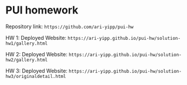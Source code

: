 # PUI homework

Repository link: `https://github.com/ari-yipp/pui-hw`

HW 1: Deployed Website: `https://ari-yipp.github.io/pui-hw/solution-hw1/gallery.html`

HW 2: Deployed Website: `https://ari-yipp.github.io/pui-hw/solution-hw2/gallery.html`

HW 3: Deployed Website: `https://ari-yipp.github.io/pui-hw/solution-hw3/originaldetail.html`
